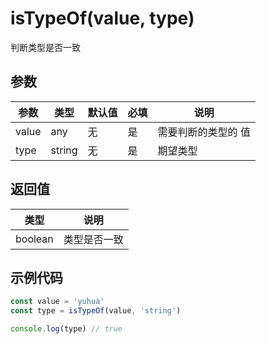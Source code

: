 # isTypeOf(value, type)
判断类型是否一致


## 参数
参数   | 类型   | 默认值 | 必填| 说明
---    | ---   | ---    | --- | ---
value  | any | 无     | 是  | 需要判断的类型的 值
type   | string | 无     | 是  | 期望类型


## 返回值
类型   |  说明
---   | ---
boolean | 类型是否一致

## 示例代码
```javascript
const value = 'yuhua'
const type = isTypeOf(value, 'string')

console.log(type) // true
```